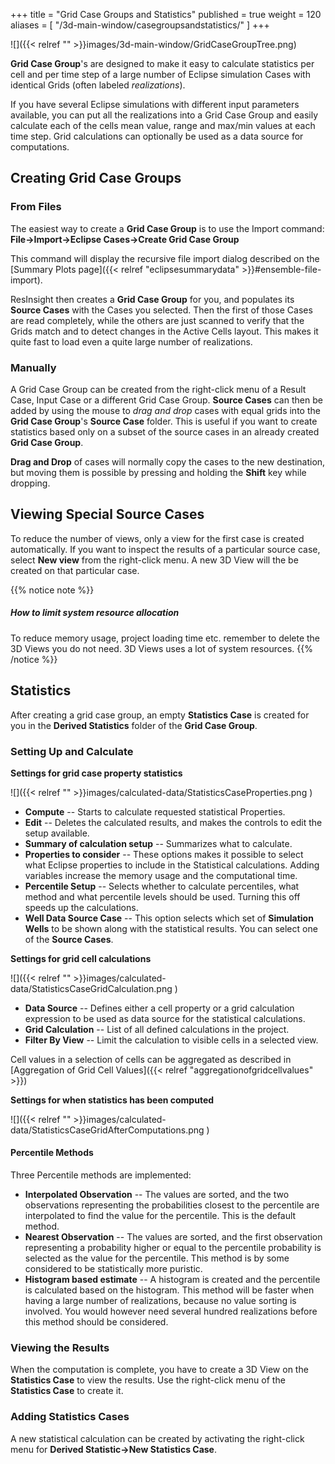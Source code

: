 +++
title = "Grid Case Groups and Statistics"
published = true
weight = 120
aliases = [
    "/3d-main-window/casegroupsandstatistics/"
]
+++

![]({{< relref "" >}}images/3d-main-window/GridCaseGroupTree.png)

**Grid Case Group**'s are designed to make it easy to calculate statistics per cell and per time step of a large number of Eclipse simulation Cases with identical Grids (often labeled *realizations*).
 
If you have several Eclipse simulations with different input parameters available, you can put all the realizations into a Grid Case Group and easily calculate each of the cells mean value, range and max/min values at each time step. Grid calculations can optionally be used as a data source for computations.

## Creating Grid Case Groups

### From Files
The easiest way to create a **Grid Case Group** is to use the Import command:
**File->Import->Eclipse Cases->Create Grid Case Group**

This command will display the recursive file import dialog described on the [Summary Plots page]({{< relref "eclipsesummarydata" >}}#ensemble-file-import).

ResInsight then creates a **Grid Case Group** for you, and populates its **Source Cases** with the Cases you selected. Then the first of those Cases are read completely, while the others are just scanned to verify that the Grids match and to detect changes in the Active Cells layout. This makes it quite fast to load even a quite large number of realizations.

### Manually
A Grid Case Group can be created from the right-click menu of a Result Case, Input Case or a different Grid Case Group. **Source Cases** can then be added by using the mouse to *drag and drop* cases with equal grids into the **Grid Case Group**'s **Source Case** folder.
This is useful if you want to create statistics based only on a subset of the source cases in an already created **Grid Case Group**.

**Drag and Drop** of cases will normally copy the cases to the new destination, but moving them is possible by pressing and holding the **Shift** key while dropping.

## Viewing Special Source Cases
To reduce the number of views, only a view for the first case is created automatically. If you want to inspect the results of a particular source case, select **New view** from the right-click menu. A new 3D View will the be created on that particular case.

{{% notice note %}}
<h5>How to limit system resource allocation</h5>
To reduce memory usage, project loading time etc. remember to delete the 3D Views you do not need. 3D Views uses a lot of system resources. 
{{% /notice %}}

## Statistics
After creating a grid case group, an empty **Statistics Case** is created for you in the **Derived Statistics** folder of the **Grid Case Group**. 

### Setting Up and Calculate

**Settings for grid case property statistics**

![]({{< relref "" >}}images/calculated-data/StatisticsCaseProperties.png  )  

- **Compute** --  Starts to calculate requested statistical Properties.
- **Edit** -- Deletes the calculated results, and makes the controls to edit the setup available.
- **Summary of calculation setup** -- Summarizes what to calculate.
- **Properties to consider** -- These options makes it possible to select what Eclipse properties to include in the Statistical calculations. Adding variables increase the memory usage and the computational time.
- **Percentile Setup** -- Selects whether to calculate percentiles, what method and what percentile levels should be used. Turning this off speeds up the calculations.
- **Well Data Source Case** -- This option selects which set of **Simulation Wells** to be shown along with the statistical results. You can select one of the **Source Cases**.


**Settings for grid cell calculations**

![]({{< relref "" >}}images/calculated-data/StatisticsCaseGridCalculation.png  )  

- **Data Source** --  Defines either a cell property or a grid calculation expression to be used as data source for the statistical calculations.
- **Grid Calculation** -- List of all defined calculations in the project.
- **Filter By View** -- Limit the calculation to visible cells in a selected view.

Cell values in a selection of cells can be aggregated as described in [Aggregation of Grid Cell Values]({{< relref "aggregationofgridcellvalues" >}})

**Settings for when statistics has been computed**

![]({{< relref "" >}}images/calculated-data/StatisticsCaseGridAfterComputations.png )

 
#### Percentile Methods

Three Percentile methods are implemented:

- **Interpolated Observation** --
The values are sorted, and the two observations representing the probabilities closest to the percentile are interpolated to find the value for the percentile. This is the default method.
- **Nearest Observation** --
The values are sorted, and the first observation representing a probability higher or equal to the percentile probability is selected as the value for the percentile. This method is by some considered to be statistically more puristic.
- **Histogram based estimate** --
A histogram is created and the percentile is calculated based on the histogram. This method will be faster when having a large number of realizations, because no value sorting is involved. You would however need several hundred realizations before this method should be considered.


### Viewing the Results
When the computation is complete, you have to create a 3D View on the **Statistics Case** to view the results. Use the right-click menu of the **Statistics Case** to create it.

### Adding Statistics Cases
A new statistical calculation can be created by activating the right-click menu for **Derived Statistic->New Statistics Case**.

